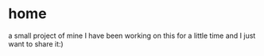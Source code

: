 # home
a small project of mine
I have been working on this for a little time and I just want to share it:)

